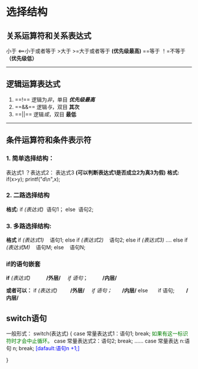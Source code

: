 # 选择结构

## 关系运算符和关系表达式
小于 <==小于或者等于 >大于 >=大于或者等于 **(优先级最高)**
==等于 ！=不等于  **（优先级低）**
* * *
## 逻辑运算表达式

 1. ==!== 逻辑为*非*，单目  ***优先级最高***
 2. ==&&== 逻辑*与*，双目   **其次**
 3. ==||== 逻辑*或*，双目   **最低**
   
* * *
## 条件运算符和条件表示符
### 1. 简单选择结构：
   表达式1 ？表达式2： 表达式3 **(可以判断表达式1是否成立2为真3为假)**
**格式:**
if(x>y);
printf("d\n",x);

### 2. 二路选择结构
**格式:**
if *(表达式)*
&nbsp;语句1；
else
&nbsp;语句2;

### 3. 多路选择结构:
**格式**
if *(表达式1)*
&nbsp;&nbsp; 语句1;
else if *(表达式2)*
&nbsp;&nbsp; 语句2;
else if *(表达式3)*
....
else if *(表达式M)*
&nbsp; &nbsp;语句M;
else
&nbsp; &nbsp;语句N;

### if的语句嵌套

**if**  *(表达式)* &nbsp;  &nbsp; &nbsp; &nbsp; &nbsp;       **/外层/**
&nbsp; &nbsp; *if 语句*；   &nbsp;&nbsp; &nbsp;   &nbsp; &nbsp; **/内层/**

**或者可以：**
if *(表达式)*  &nbsp; &nbsp; &nbsp; &nbsp; **/外层/**
&nbsp; &nbsp; *if 语句；* &nbsp; &nbsp; &nbsp; **/内层/**
else 
&nbsp; &nbsp; &nbsp; if 语句;&nbsp; &nbsp; &nbsp; &nbsp;  **/内层/**
## switch语句
一般形式：
switch(表达式)
{
   case 常量表达式1：语句1;
   break; <span style="color:green">如果有这一标识符时才会中止循环。</span>
   case 常量表达式2：语句2;
   break;
   ......
   case 常量表达 n:语句 n;
   break;
   <span style="color:blue">[dafault:语句n +1;]</span>

}








